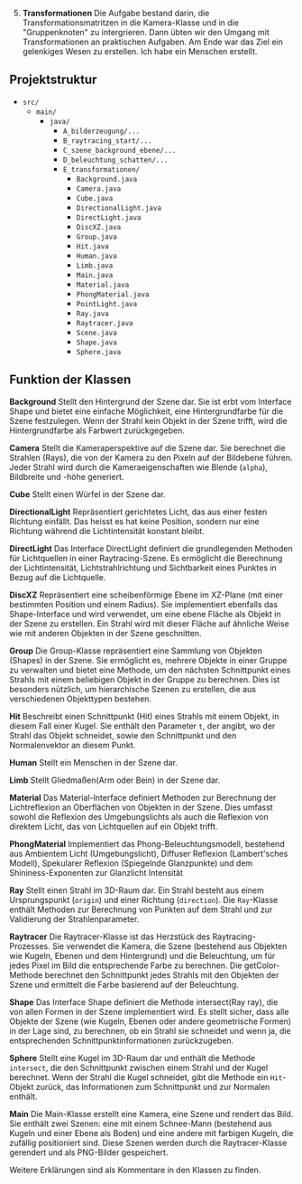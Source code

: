 5. **Transformationen**
    Die Aufgabe bestand darin, die Transformationsmatritzen in die Kamera-Klasse und in die "Gruppenknoten" zu intergrieren. Dann übten wir den Umgang mit Transformationen an praktischen Aufgaben. Am Ende war das Ziel ein gelenkiges Wesen zu erstellen. Ich habe ein Menschen erstellt.

## Projektstruktur
- `src/`
    - `main/`
        - `java/`
            - `A_bilderzeugung/...`
            - `B_raytracing_start/...`
            - `C_szene_background_ebene/...`
            - `D_beleuchtung_schatten/...`
            - `E_transformationen/`
                - `Background.java`
                - `Camera.java`
                - `Cube.java`
                - `DirectionalLight.java`
                - `DirectLight.java`
                - `DiscXZ.java`
                - `Group.java`
                - `Hit.java`
                - `Human.java`
                - `Limb.java`
                - `Main.java`
                - `Material.java`
                - `PhongMaterial.java`
                - `PointLight.java`
                - `Ray.java`
                - `Raytracer.java`
                - `Scene.java`
                - `Shape.java`
                - `Sphere.java`

## Funktion der Klassen

**Background**
Stellt den Hintergrund der Szene dar. Sie ist erbt vom Interface Shape und bietet eine einfache Möglichkeit, eine Hintergrundfarbe für die Szene festzulegen. Wenn der Strahl kein Objekt in der Szene trifft, wird die Hintergrundfarbe als Farbwert zurückgegeben.

**Camera**
Stellt die Kameraperspektive auf die Szene dar. Sie berechnet die Strahlen (Rays), die von der Kamera zu den Pixeln auf der Bildebene führen. Jeder Strahl wird durch die Kameraeigenschaften wie Blende (`alpha`), Bildbreite und -höhe generiert.

**Cube**
Stellt einen Würfel in der Szene dar.

**DirectionalLight**
Repräsentiert gerichtetes Licht, das aus einer festen Richtung einfällt. Das heisst es hat keine Position, sondern nur eine Richtung während die Lichtintensität konstant bleibt.

**DirectLight**
Das Interface DirectLight definiert die grundlegenden Methoden für Lichtquellen in einer Raytracing-Szene. Es ermöglicht die Berechnung der Lichtintensität, Lichtstrahlrichtung und Sichtbarkeit eines Punktes in Bezug auf die Lichtquelle.

**DiscXZ**
Repräsentiert eine scheibenförmige Ebene im XZ-Plane (mit einer bestimmten Position und einem Radius). Sie implementiert ebenfalls das Shape-Interface und wird verwendet, um eine ebene Fläche als Objekt in der Szene zu erstellen. Ein Strahl wird mit dieser Fläche auf ähnliche Weise wie mit anderen Objekten in der Szene geschnitten.

**Group**
Die Group-Klasse repräsentiert eine Sammlung von Objekten (Shapes) in der Szene. Sie ermöglicht es, mehrere Objekte in einer Gruppe zu verwalten und bietet eine Methode, um den nächsten Schnittpunkt eines Strahls mit einem beliebigen Objekt in der Gruppe zu berechnen. Dies ist besonders nützlich, um hierarchische Szenen zu erstellen, die aus verschiedenen Objekttypen bestehen.

**Hit**
Beschreibt einen Schnittpunkt (Hit) eines Strahls mit einem Objekt, in diesem Fall einer Kugel. Sie enthält den Parameter `t`, der angibt, wo der Strahl das Objekt schneidet, sowie den Schnittpunkt und den Normalenvektor an diesem Punkt.

**Human**
Stellt ein Menschen in der Szene dar.

**Limb**
Stellt Gliedmaßen(Arm oder Bein) in der Szene dar.

**Material**
Das Material-Interface definiert Methoden zur Berechnung der Lichtreflexion  an Oberflächen von Objekten in der Szene. Dies umfasst sowohl die Reflexion des Umgebungslichts als auch die Reflexion von direktem Licht, das von Lichtquellen auf ein Objekt trifft.

**PhongMaterial**
Implementiert das Phong-Beleuchtungsmodell, bestehend aus Ambientem Licht (Umgebungslicht), Diffuser Reflexion (Lambert'sches Modell), Spekularer Reflexion (Spiegelnde Glanzpunkte) und dem Shininess-Exponenten zur Glanzlicht Intensität

**Ray**
Stellt einen Strahl im 3D-Raum dar. Ein Strahl besteht aus einem Ursprungspunkt (`origin`) und einer Richtung (`direction`). Die `Ray`-Klasse enthält Methoden zur Berechnung von Punkten auf dem Strahl und zur Validierung der Strahlenparameter.

**Raytracer**
Die Raytracer-Klasse ist das Herzstück des Raytracing-Prozesses. Sie verwendet die Kamera, die Szene (bestehend aus Objekten wie Kugeln, Ebenen und dem Hintergrund) und die Beleuchtung, um für jedes Pixel im Bild die entsprechende Farbe zu berechnen. Die getColor-Methode berechnet den Schnittpunkt jedes Strahls mit den Objekten der Szene und ermittelt die Farbe basierend auf der Beleuchtung.

**Shape**
Das Interface Shape definiert die Methode intersect(Ray ray), die von allen Formen in der Szene implementiert wird. Es stellt sicher, dass alle Objekte der Szene (wie Kugeln, Ebenen oder andere geometrische Formen) in der Lage sind, zu berechnen, ob ein Strahl sie schneidet und wenn ja, die entsprechenden Schnittpunktinformationen zurückzugeben.

**Sphere**
Stellt eine Kugel im 3D-Raum dar und enthält die Methode `intersect`, die den Schnittpunkt zwischen einem Strahl und der Kugel berechnet. Wenn der Strahl die Kugel schneidet, gibt die Methode ein `Hit`-Objekt zurück, das Informationen zum Schnittpunkt und zur Normalen enthält.

**Main**
Die Main-Klasse erstellt eine Kamera, eine Szene und rendert das Bild. Sie enthält zwei Szenen: eine mit einem Schnee-Mann (bestehend aus Kugeln und einer Ebene als Boden) und eine andere mit farbigen Kugeln, die zufällig positioniert sind. Diese Szenen werden durch die Raytracer-Klasse gerendert und als PNG-Bilder gespeichert.


Weitere  Erklärungen sind als Kommentare in den Klassen zu finden.